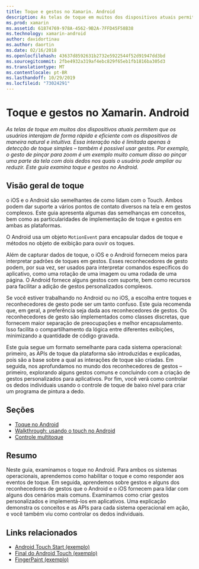 ```yaml
---
title: Toque e gestos no Xamarin. Android
description: As telas de toque em muitos dos dispositivos atuais permitem que os usuários interajam de forma rápida e eficiente com os dispositivos de maneira natural e intuitiva. Essa interação não é limitada apenas à detecção de toque simples – também é possível usar gestos. Por exemplo, o gesto de pinçar para zoom é um exemplo muito comum disso ao pinçar uma parte da tela com dois dedos nos quais o usuário pode ampliar ou reduzir. Este guia examina toque e gestos no Android.
ms.prod: xamarin
ms.assetid: 61874769-978A-4562-9B2A-7FFD45F58B38
ms.technology: xamarin-android
author: davidortinau
ms.author: daortin
ms.date: 02/16/2018
ms.openlocfilehash: 43637d8592631b2732e5922544f52d91947dd3bd
ms.sourcegitcommit: 2fbe4932a319af4ebc829f65eb1fb1816ba305d3
ms.translationtype: MT
ms.contentlocale: pt-BR
ms.lasthandoff: 10/29/2019
ms.locfileid: "73024291"
---
```

# <a name="touch-and-gestures-in-xamarinandroid"></a>Toque e gestos no Xamarin. Android

_As telas de toque em muitos dos dispositivos atuais permitem que os usuários interajam de forma rápida e eficiente com os dispositivos de maneira natural e intuitiva. Essa interação não é limitada apenas à detecção de toque simples – também é possível usar gestos. Por exemplo, o gesto de pinçar para zoom é um exemplo muito comum disso ao pinçar uma parte da tela com dois dedos nos quais o usuário pode ampliar ou reduzir. Este guia examina toque e gestos no Android._

## <a name="touch-overview"></a>Visão geral de toque

o iOS e o Android são semelhantes de como lidam com o Touch. Ambos podem dar suporte a vários pontos de contato diversos na tela e em gestos complexos. Este guia apresenta algumas das semelhanças em conceitos, bem como as particularidades de implementação de toque e gestos em ambas as plataformas.

O Android usa um objeto `MotionEvent` para encapsular dados de toque e métodos no objeto de exibição para ouvir os toques.

Além de capturar dados de toque, o iOS e o Android fornecem meios para interpretar padrões de toques em gestos. Esses reconhecedores de gesto podem, por sua vez, ser usados para interpretar comandos específicos do aplicativo, como uma rotação de uma imagem ou uma rodada de uma página. O Android fornece alguns gestos com suporte, bem como recursos para facilitar a adição de gestos personalizados complexos.

Se você estiver trabalhando no Android ou no iOS, a escolha entre toques e reconhecedores de gesto pode ser um tanto confuso. Este guia recomenda que, em geral, a preferência seja dada aos reconhecedores de gestos. Os reconhecedores de gesto são implementados como classes discretas, que fornecem maior separação de preocupações e melhor encapsulamento. Isso facilita o compartilhamento da lógica entre diferentes exibições, minimizando a quantidade de código gravada.

Este guia segue um formato semelhante para cada sistema operacional: primeiro, as APIs de toque da plataforma são introduzidas e explicadas, pois são a base sobre a qual as interações de toque são criadas. Em seguida, nos aprofundamos no mundo dos reconhecedores de gestos – primeiro, explorando alguns gestos comuns e concluindo com a criação de gestos personalizados para aplicativos. Por fim, você verá como controlar os dedos individuais usando o controle de toque de baixo nível para criar um programa de pintura a dedo.

## <a name="sections"></a>Seções

- [Toque no Android](~/android/app-fundamentals/touch/android-touch-walkthrough.md)
- [Walkthrough: usando o touch no Android](~/android/app-fundamentals/touch/android-touch-walkthrough.md)
- [Controle multitoque](touch-tracking.md)

## <a name="summary"></a>Resumo

Neste guia, examinamos o toque no Android. Para ambos os sistemas operacionais, aprendemos como habilitar o toque e como responder aos eventos de toque. Em seguida, aprendemos sobre gestos e alguns dos reconhecedores de gestos que o Android e o iOS fornecem para lidar com alguns dos cenários mais comuns. Examinamos como criar gestos personalizados e implementá-los em aplicativos. Uma explicação demonstra os conceitos e as APIs para cada sistema operacional em ação, e você também viu como controlar os dedos individuais.

## <a name="related-links"></a>Links relacionados

- [Android Touch Start (exemplo)](https://docs.microsoft.com/samples/xamarin/monodroid-samples/applicationfundamentals-touch-start)
- [Final do Android Touch (exemplo)](https://docs.microsoft.com/samples/xamarin/monodroid-samples/applicationfundamentals-touch-final)
- [FingerPaint (exemplo)](https://docs.microsoft.com/samples/xamarin/monodroid-samples/applicationfundamentals-fingerpaint)
